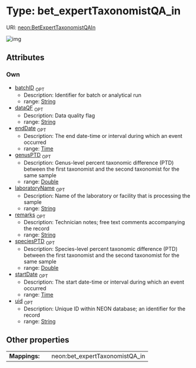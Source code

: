
# Type: bet_expertTaxonomistQA_in




URI: [neon:BetExpertTaxonomistQAIn](https://data.neonscience.org/BetExpertTaxonomistQAIn)


![img](http://yuml.me/diagram/nofunky;dir:TB/class/[BetExpertTaxonomistQAIn&#124;uid:string%20%3F;remarks:string%20%3F;startDate:time%20%3F;endDate:time%20%3F;laboratoryName:string%20%3F;dataQF:string%20%3F;batchID:string%20%3F;genusPTD:double%20%3F;speciesPTD:double%20%3F])

## Attributes


### Own

 * [batchID](batchID.md)  <sub>OPT</sub>
    * Description: Identifier for batch or analytical run
    * range: [String](types/String.md)
 * [dataQF](dataQF.md)  <sub>OPT</sub>
    * Description: Data quality flag
    * range: [String](types/String.md)
 * [endDate](endDate.md)  <sub>OPT</sub>
    * Description: The end date-time or interval during which an event occurred
    * range: [Time](types/Time.md)
 * [genusPTD](genusPTD.md)  <sub>OPT</sub>
    * Description: Genus-level percent taxonomic difference (PTD) between the first taxonomist and the second taxonomist for the same sample
    * range: [Double](types/Double.md)
 * [laboratoryName](laboratoryName.md)  <sub>OPT</sub>
    * Description: Name of the laboratory or facility that is processing the sample
    * range: [String](types/String.md)
 * [remarks](remarks.md)  <sub>OPT</sub>
    * Description: Technician notes; free text comments accompanying the record
    * range: [String](types/String.md)
 * [speciesPTD](speciesPTD.md)  <sub>OPT</sub>
    * Description: Species-level percent taxonomic difference (PTD) between the first taxonomist and the second taxonomist for the same sample
    * range: [Double](types/Double.md)
 * [startDate](startDate.md)  <sub>OPT</sub>
    * Description: The start date-time or interval during which an event occurred
    * range: [Time](types/Time.md)
 * [uid](uid.md)  <sub>OPT</sub>
    * Description: Unique ID within NEON database; an identifier for the record
    * range: [String](types/String.md)

## Other properties

|  |  |  |
| --- | --- | --- |
| **Mappings:** | | neon:bet_expertTaxonomistQA_in |

